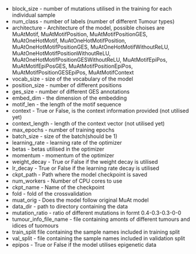 - block_size - number of mutations utilised in the training for each individual sample 
- num_class - number of labels (number of different Tumour types)
- architecture - Architecture of the model, possible choises are MuAtMotif, MuAtMotifPosition, MuAtMotifPositionGES, MuAtOneHotMotif, MuAtOneHotMotifPosition, MuAtOneHotMotifPositionGES, MuAtOneHotMotifWithoutReLU, MuAtOneHotMotifPositionWithoutReLU, MuAtOneHotMotifPositionGESWithoutReLU, MuAtMotifEpiPos, MuAtMotifEpiPosGES, MuAtMotifPositionEpiPos, MuAtMotifPositionGESEpiPos, MuAtMotifContext
- vocab_size - size of the vocabulary of the model
- position_size - number of different positions
- ges_size - number of different GES annotations
- embed_dim - the dimension of the embedding 
- motif_len - the length of the motif sequence
- context - True or False, is the context information provided (not utilised yet)
- context_length - length of the context vector (not utilised yet)
- max_epochs - number of training epochs
- batch_size - size of the batch(should be 1)
- learning_rate - learning rate of the optimizer
- betas - betas utilised in the optimizer
- momentum - momentum of the optimizer
- weight_decay - True or False if the weight decay is utilised
- lr_decay - True or False if the learning rate decay is utilised
- ckpt_path - Path where the model checkpoint is saved
- num_workers - Number of CPU cores to use
- ckpt_name - Name of the checkpoint
- fold - fold of the crossvalidation
- muat_orig - Does the model follow original MuAt model
- data_dir - path to directory containing the data 
- mutation_ratio - ratio of different mutations in formt  0.4-0.3-0.3-0-0
- tumour_info_file_name - file containing amonts of different tumours and idices of tuomours
- train_split file containing the sample names included in training split  
- val_split - file containing the sample names included in validation split
- epipos - True or False if the model utilises epigenetic data
